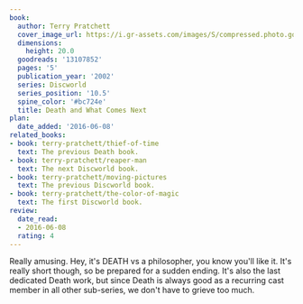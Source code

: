 ```yaml
---
book:
  author: Terry Pratchett
  cover_image_url: https://i.gr-assets.com/images/S/compressed.photo.goodreads.com/books/1391181745l/13107852.jpg
  dimensions:
    height: 20.0
  goodreads: '13107852'
  pages: '5'
  publication_year: '2002'
  series: Discworld
  series_position: '10.5'
  spine_color: '#bc724e'
  title: Death and What Comes Next
plan:
  date_added: '2016-06-08'
related_books:
- book: terry-pratchett/thief-of-time
  text: The previous Death book.
- book: terry-pratchett/reaper-man
  text: The next Discworld book.
- book: terry-pratchett/moving-pictures
  text: The previous Discworld book.
- book: terry-pratchett/the-color-of-magic
  text: The first Discworld book.
review:
  date_read:
  - 2016-06-08
  rating: 4
---
```


Really amusing. Hey, it's DEATH vs a philosopher, you know you'll like it. It's really short
though, so be prepared for a sudden ending. It's also the last dedicated Death work, but since Death is always good as a
recurring cast member in all other sub-series, we don't have to grieve too much.
